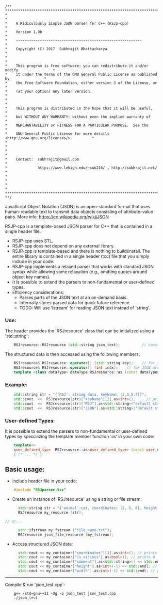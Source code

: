 ```
/** **************************************************************************************
*                                                                                        *
*    A Ridiculously Simple JSON parser for C++ (RSJp-cpp)                                *
*    Version 1.0b                                                                        *
*    ----------------------------------------------------------                          *
*    Copyright (C) 2017  Subhrajit Bhattacharya                                          *
*                                                                                        *
*    This program is free software: you can redistribute it and/or modify                *
*    it under the terms of the GNU General Public License as published by                *
*    the Free Software Foundation, either version 3 of the License, or                   *
*    (at your option) any later version.                                                 *
*                                                                                        *
*    This program is distributed in the hope that it will be useful,                     *
*    but WITHOUT ANY WARRANTY; without even the implied warranty of                      *
*    MERCHANTABILITY or FITNESS FOR A PARTICULAR PURPOSE.  See the                       *
*    GNU General Public License for more details <http://www.gnu.org/licenses/>.         *
*                                                                                        *
*                                                                                        *
*    Contact:  subhrajit@gmail.com                                                       *
*              https://www.lehigh.edu/~sub216/ , http://subhrajit.net/                   *
*                                                                                        *
*                                                                                        *
*************************************************************************************** **/
```

JavaScript Object Notation (JSON) is an open-standard format that uses human-readable text
    to transmit data objects consisting of attribute–value pairs.
    More info: https://en.wikipedia.org/wiki/JSON 

RSJP-cpp is a template-based JSON parser for C++ that is contained in a single header file.
*   RSJP-cpp uses STL.
*   RSJP-cpp does not depend on any external library.
*   RSJP-cpp is template-based and there is nothing to build/install. The entire library is 
    contained in a single header (tcc) file that you simply include in your code.
*   RSJP-cpp implements a relaxed parser that works with standard JSON syntax while
    allowing some relaxation (e.g., omitting quotes around object key names).
*   It is possible to extend the parsers to non-fundamental or user-defined types.
*   Efficiency considerations:
    - Parses parts of the JSON text at an on-demand basis.
    - Internally stores parsed data for quick future reference.
    - TODO: Will use 'istream' for reading JSON text instead of 'string'.

### Use:
The header provides the 'RSJresource' class that can be initialized using a 'std::string':
```C++
    RSJresource::RSJresource (std::string json_text);          // constructor
```
The structured data is then accessed using the following members:
```C++
    RSJresource& RSJresource::operator[] (std::string key);    // for JSON object
    RSJresource& RSJresource::operator[] (int indx);    // for JSON array
    template <class dataType> dataType RSJresource::as (const dataType& def = dataType());    // for JSON data (with value defaulting to 'def' if field does not exist)
```

### Example:
```C++
    std::string str = "{'RSJ': string data, keyName: [2,3,5,7]}";
    std::cout  <<  RSJresource(str)["keyName"][2].as<int>();     // prints 5
    std::cout  <<  RSJresource(str)["RSJ"].as<std::string>("default string"); // prints "string data"
    std::cout  <<  RSJresource(str)["JSON"].as<std::string>("default string"); // prints "default string"
```

### User-defined Types:
It is possible to extend the parsers to non-fundamental or user-defined types by
specializing the template member function 'as' in your own code:
```C++
    template<>
    user_defined_type  RSJresource::as<user_defined_type> (const user_defined_type& def)
    { /* ... */ }
```

Basic usage:
------------

* Include header file in your code:
```C++
    #include "RSJparser.tcc"
```

* Create an instance of 'RSJresource' using a string or file stream:
```C++
      std::string str = "{'animal':cat, coordinates: [2, 5, 8], height: 1, \nis_vicious: false, comment:'It\\'s in fact quite...\\t adorable.' }";
      RSJresource my_resource (str);

// or...

      std::ifstream my_fstream ("file_name.txt");
      RSJresource json_file_resource (my_fstream);
```

* Access structured JSON data:
```C++
      std::cout << my_container["coordinates"][1].as<int>(); // prints 5
      std::cout << my_container["is_vicious"].as<bool>(); // prints 0
      std::cout << my_container["comment"].as<std::string>() << std::endl; // prints "It's in fact quite...	 adorable."
      std::cout << my_container["height"].as<int>(-1) << std::endl; // prints 1
      std::cout << my_container["width"].as<int>(-1) << std::endl; // prints -1
 ```
    
-----------------------------
Compile & run 'json_test.cpp':
```
    g++ -std=gnu++11 -Og -o json_test json_test.cpp
    ./json_test
```
